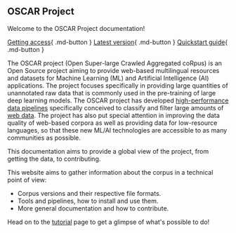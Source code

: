 ## OSCAR Project

Welcome to the OSCAR Project documentation!

[Getting access](./accessing.md){ .md-button }
[Latest version](./versions/oscar-2301.md){ .md-button }
[Quickstart guide](./quickstart.md){ .md-button }

The OSCAR project (Open Super-large Crawled Aggregated coRpus) is an Open Source project aiming to provide web-based multilingual resources and datasets for Machine Learning (ML) and Artificial Intelligence (AI) applications. The project focuses specifically in providing large quantities of unannotated raw data that is commonly used in the pre-training of large deep learning models. The OSCAR project has developed [high-performance data pipelines](https://github.com/oscar-project/ungoliant) specifically conceived to classify and filter large amounts of [web data](https://commoncrawl.org). The project has also put special attention in improving the data quality of web-based corpora as well as providing data for low-resource languages, so that these new ML/AI technologies are accessible to as many communities as possible.


This documentation aims to provide a global view of the project, from getting the data, to contributing.


This website aims to gather information about the corpus in a technical point of view:

- Corpus versions and their respective file formats.
- Tools and pipelines, how to install and use them.
- More general documentation and how to contribute.

Head on to the [tutorial](tutorial) page to get a glimpse of what's possible to do!